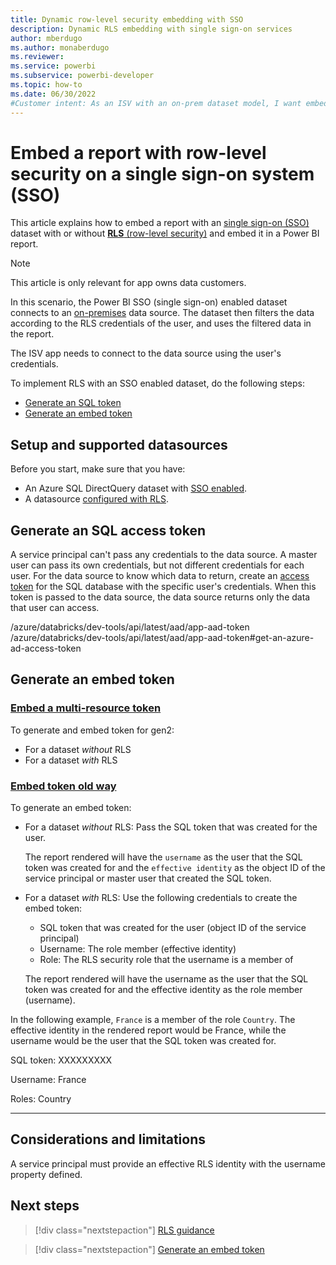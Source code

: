 ```yaml
---
title: Dynamic row-level security embedding with SSO
description: Dynamic RLS embedding with single sign-on services 
author: mberdugo
ms.author: monaberdugo
ms.reviewer: 
ms.service: powerbi
ms.subservice: powerbi-developer
ms.topic: how-to
ms.date: 06/30/2022
#Customer intent: As an ISV with an on-prem dataset model, I want embed reports for my customers using RLS to maintain privacy and security.
---
```

# Embed a report with row-level security on a single sign-on system (SSO)

This article explains how to embed a report with  an [single sign-on (SSO)](pbi-glossary.md#single-sign-on-sso) dataset with or without [**RLS** (row-level security)](embedded-row-level-security.md) and embed it in a Power BI report.

> [!NOTE]
> This article is only relevant for app owns data customers.

In this scenario, the Power BI SSO (single sign-on) enabled dataset connects to an [on-premises](pbi-glossary.md#on-premises-on-prem) data source. The dataset then filters the data according to the RLS credentials of the user, and uses the filtered data in the report.

The ISV app needs to connect to the data source using the user's credentials.

To implement RLS with an SSO enabled dataset, do the following steps:

* [Generate an SQL token](#generate-an-sql-access-token)
* [Generate an embed token](#generate-an-embed-token)

## Setup and supported datasources

Before you start, make sure that you have:

* An Azure SQL DirectQuery dataset with [SSO enabled](/connect-data/service-azure-sql-database-with-direct-connect#single-sign-on).
* A datasource [configured with RLS](/power-bi/admin/service-admin-rls).

## Generate an SQL access token

A service principal can't pass any credentials to the data source. A master user can pass its own credentials, but not different credentials for each user. For the data source to know which data to return, create an [access token](/azure/databricks/dev-tools/api/latest/aad/) for the SQL database with the specific user's credentials. When this token is passed to the data source, the data source returns only the data that user can access.

/azure/databricks/dev-tools/api/latest/aad/app-aad-token
/azure/databricks/dev-tools/api/latest/aad/app-aad-token#get-an-azure-ad-access-token

## Generate an embed token

### [Embed a multi-resource token](#tab/embed-new)

To generate and embed token for gen2:

* For a dataset *without* RLS
* For a dataset *with* RLS

### [Embed token old way](#tab/embed-old)

To generate an embed token:

* For a dataset *without* RLS:
  Pass the SQL token that was created for the user.

  The report rendered will have the `username` as the user that the SQL token was created for and the `effective identity` as the object ID of the service principal or master user that created the SQL token.

* For a dataset *with* RLS:
  Use the following credentials to create the embed token:

  * SQL token that was created for the user (object ID of the service principal)
  * Username: The role member (effective identity)
  * Role: The RLS security role that the username is a member of

  The report rendered will have the username as the user that the SQL token was created for and the effective identity as the role member (username).

In the following example, `France` is a member of the role `Country`. The effective identity in the rendered report would be France, while the username would be the user that the SQL token was created for.

SQL token: XXXXXXXXX

Username: France

Roles: Country

---

## Considerations and limitations

A service principal must provide an effective RLS identity with the username property defined.

## Next steps

> [!div class="nextstepaction"]
> [RLS guidance](../../guidance/rls-guidance.md)

> [!div class="nextstepaction"]
> [Generate an embed token](generate-embed-token.md#row-level-security)

